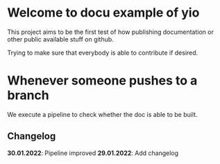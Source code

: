 # Welcome to docu example of yio

This project aims to be the first test of how publishing 
documentation or other public available stuff on github.

Trying to make sure that everybody is able to contribute
if desired.

# Whenever someone pushes to a branch

We execute a pipeline to check whether the doc is able to be 
built.

## Changelog

 **30.01.2022**: Pipeline improved
 **29.01.2022**: Add changelog
